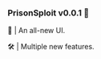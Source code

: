 <h3 align="left">PrisonSploit v0.0.1 👾</h3>
<p align="left">💅 | An all-new UI.</p>
<p align="left">🛠️ | Multiple new features.</p>